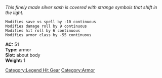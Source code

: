 *This finely made silver sash is covered with strange symbols that shift
in the light.*

`Modifies save vs spell by -10 continuous`  
`Modifies damage roll by 9 continuous`  
`Modifies hit roll by 6 continuous`  
`Modifies armor class by -55 continuous`

**AC:** 51  
**Type:** armor  
**Slot:** about body  
**Weight:** 1  

[Category:Legend Hit Gear](Category:Legend_Hit_Gear "wikilink")
[Category:Armor](Category:Armor "wikilink")
